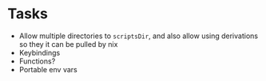# Tasks
* Allow multiple directories to `scriptsDir`, and also allow using derivations so they it can be pulled by nix
* Keybindings
* Functions?
* Portable env vars
